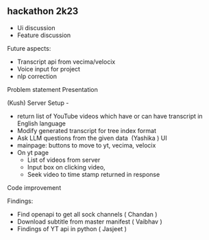 ## hackathon 2k23

- Ui discussion 
- Feature discussion 

Future aspects: 
- Transcript api from vecima/velocix
- Voice input for project 
- nlp correction 


Problem statement
Presentation 

(Kush)
Server Setup - 
- return list of YouTube videos which have or can have transcript in English language 
- Modify generated transcript for tree index format
- Ask LLM questions from the given data
 (Yashika )
UI
- mainpage: buttons to move to yt, vecima, velocix
- On yt page
    - List of videos from server
    - Input box on clicking video,
    - Seek video to time stamp returned in response 


Code improvement


Findings: 
- Find openapi to get all sock channels ( Chandan )
- Download subtitle from master manifest ( Vaibhav ) 
- Findings of YT api in python ( Jasjeet )

